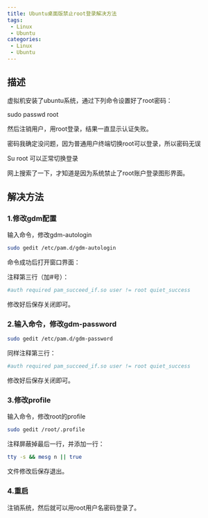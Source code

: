 ```yaml
---
title: Ubuntu桌面版禁止root登录解决方法
tags:
 - Linux
 - Ubuntu
categories: 
 - Linux
 - Ubuntu
---
```




## 描述

虚拟机安装了ubuntu系统，通过下列命令设置好了root密码：

sudo passwd root

然后注销用户，用root登录，结果一直显示认证失败。

密码我确定没问题，因为普通用户终端切换root可以登录，所以密码无误

Su root  可以正常切换登录

网上搜索了一下，才知道是因为系统禁止了root账户登录图形界面。

## 解决方法

### 1.修改gdm配置

输入命令，修改gdm-autologin

~~~bash
sudo gedit /etc/pam.d/gdm-autologin
~~~

命令成功后打开窗口界面：

注释第三行（加#号）：

~~~bash
#auth required pam_succeed_if.so user != root quiet_success
~~~

修改好后保存关闭即可。

###  2.输入命令，修改gdm-password

~~~bash
sudo gedit /etc/pam.d/gdm-password
~~~

同样注释第三行：

~~~bash
#auth required pam_succeed_if.so user != root quiet_success
~~~



修改好后保存关闭即可。

### 3.修改profile

输入命令，修改root的profile

~~~bash
sudo gedit /root/.profile
~~~

注释屏蔽掉最后一行，并添加一行：

~~~bash
tty -s && mesg n || true
~~~

文件修改后保存退出。

### 4.重启

注销系统，然后就可以用root用户名密码登录了。